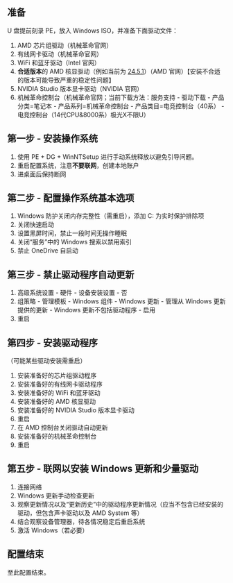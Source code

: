 ## 准备

U 盘提前刻录 PE，放入 Windows ISO，并准备下面驱动文件：

1. AMD 芯片组驱动（机械革命官网）
2. 有线网卡驱动（机械革命官网）
3. WiFi 和蓝牙驱动（Intel 官网）
4. **合适版本**的 AMD 核显驱动（例如当前为 [24.5.1](https://www.amd.com/en/resources/support-articles/release-notes/RN-RAD-WIN-24-5-1.html)）（AMD 官网）【安装不合适的版本可能导致严重的稳定性问题】
5. NVIDIA Studio 版本显卡驱动（NVIDIA 官网）
6. 机械革命控制台（机械革命官网；当前下载方法：服务支持 - 驱动下载 - 产品分类=笔记本 - 产品系列=机械革命控制台 - 产品类目=电竞控制台（40系） - 电竞控制台（14代CPU&8000系）极光X不限U）

## 第一步 - 安装操作系统

1. 使用 PE + DG + WinNTSetup 进行手动系统释放以避免引导问题。
2. 重启配置系统，注意**不要联网**，创建本地账户
3. 进桌面后保持断网

## 第二步 - 配置操作系统基本选项

1. Windows 防护关闭内存完整性（需重启），添加 C: 为实时保护排除项
2. 关闭快速启动
3. 设置黑屏时间，禁止一段时间无操作睡眠
4. 关闭“服务”中的 Windows 搜索以禁用索引
5. 禁止 OneDrive 自启动

 ## 第三步 - 禁止驱动程序自动更新

 1. 高级系统设置 - 硬件 - 设备安装设置 - 否
 2. 组策略 - 管理模板 - Windows 组件 - Windows 更新 - 管理从 Windows 更新提供的更新 - Windows 更新不包括驱动程序 - 启用
 3. 重启

## 第四步 - 安装驱动程序

（可能某些驱动安装需重启）

1. 安装准备好的芯片组驱动程序
2. 安装准备好的有线网卡驱动程序
3. 安装准备好的 WiFi 和蓝牙驱动
4. 安装准备好的 AMD 核显驱动
5. 安装准备好的 NVIDIA Studio 版本显卡驱动
6. 重启
7. 在 AMD 控制台关闭驱动自动更新
8. 安装准备好的机械革命控制台
9. 重启

## 第五步 - 联网以安装 Windows 更新和少量驱动

1. 连接网络
2. Windows 更新手动检查更新
3. 观察更新情况以及“更新历史”中的驱动程序更新情况（应当不包含已经安装的驱动，但包含声卡驱动以及 AMD System 等）
4. 结合观察设备管理器，待各情况稳定后重启系统
5. 激活 Windows（若必要）

## 配置结束

至此配置结束。
